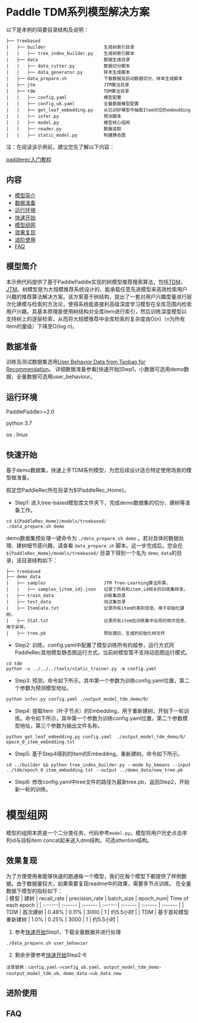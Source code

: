 # Paddle TDM系列模型解决方案

以下是本例的简要目录结构及说明：
```
├── treebased
|   ├── builder                      生成树索引目录
|   |   ├── tree_index_builder.py    生成树索引脚本
|   ├── data                         数据生成目录
|   |   ├── data_cutter.py           数据切分脚本
|   |   ├── data_generator.py        样本生成脚本
|   ├── data_prepare.sh              下载数据及启动数据切分、样本生成脚本
|   ├── jtm                          JTM算法目录
|   ├── tdm                          TDM算法目录
|   |   ├── config.yaml              模型配置
|   |   ├── config_ub.yaml           全量数据模型配置
|   |   ├── get_leaf_embedding.py    从已训好模型中抽取Item对应的embedding
|   |   ├── infer.py                 预测脚本
|   |   ├── model.py                 模型核心组网
|   |   ├── reader.py                数据读取
|   |   ├── static_model.py          构建静态图
```

注：在阅读该示例前，建议您先了解以下内容：

[paddlerec入门教程](https://github.com/PaddlePaddle/PaddleRec/blob/master/README.md)

## 内容

- [模型简介](#模型简介)
- [数据准备](#数据准备)
- [运行环境](#运行环境)
- [快速开始](#快速开始)
- [模型组网](#模型组网)
- [效果复现](#效果复现)
- [进阶使用](#进阶使用)
- [FAQ](#FAQ)

## 模型简介

本示例代码提供了基于PaddlePaddle实现的树模型推荐搜索算法，包括[TDM](https://arxiv.org/pdf/1801.02294.pdf)，[JTM](https://arxiv.org/pdf/1902.07565.pdf)。树模型是为大规模推荐系统设计的、能承载任意先进模型来高效检索用户兴趣的推荐算法解决方案。该方案基于树结构，提出了一套对用户兴趣度量进行层次化建模与检索的方法论，使得系统能直接利高级深度学习模型在全库范围内检索用户兴趣。其基本原理是使用树结构对全库item进行索引，然后训练深度模型以支持树上的逐层检索，从而将大规模推荐中全库检索的复杂度由O(n)（n为所有item的量级）下降至O(log n)。

## 数据准备

训练及测试数据集选用[User Behavior Data from Taobao for Recommendation](https://tianchi.aliyun.com/dataset/dataDetail?dataId=649)。
详细数据准备参看[快速开始]Step1，小数据可选用demo数据，全量数据可选用user_behaviour。

## 运行环境

PaddlePaddle>=2.0

python 3.7

os : linux

## 快速开始

基于demo数据集，快速上手TDM系列模型，为您后续设计适合特定使用场景的模型做准备。

假定您PaddleRec所在目录为${PaddleRec_Home}。

- Step1: 进入tree-based模型库文件夹下，完成demo数据集的切分、建树等准备工作。

```shell
cd ${PaddleRec_Home}/models/treebased/
./data_prepare.sh demo
```
demo数据集预处理一键命令为 `./data_prepare.sh demo` 。若对具体的数据处理、建树细节感兴趣，请查看    `data_prepare.sh` 脚本。这一步完成后，您会在 `${PaddleRec_Home}/models/treebased/` 目录下得到一个名为 `demo_data`的目录，该目录结构如下：

```
├── treebased
├── demo_data
|   ├── samples                      JTM Tree-Learning算法所需，
|   |   ├── samples_{item_id}.json   记录了所有和item_id相关的训练集样本。
|   ├── train_data                   训练集目录
|   ├── test_data                    测试集目录
|   ├── ItemCate.txt                 记录所有item的类别信息，用于初始化建树。
|   ├── Stat.txt                     记录所有item在训练集中出现的频次信息，用于采样。
|   ├── tree.pb                      预处理后，生成的初始化树文件
```

- Step2: 训练。config.yaml中配置了模型训练所有的超参，运行方式同PaddleRec其他模型静态图运行方式。当前树模型暂不支持动态图运行模式。

```shell
cd tdm
python -u ../../../tools/static_trainer.py -m config.yaml 
```

- Step3: 预测，命令如下所示。其中第一个参数为训练config.yaml位置，第二个参数为预测模型地址。

```
python infer.py config.yaml ./output_model_tdm_demo/0/
```

- Step4: 提取Item（叶子节点）的Embedding，用于重新建树，开始下一轮训练。命令如下所示，其中第一个参数为训练config.yaml位置，第二个参数模型地址，第三个参数为输出文件名称。

```
python get_leaf_embedding.py config.yaml  ./output_model_tdm_demo/0/ epoch_0_item_embedding.txt
```

- Step5: 基于Step4得到的Item的Embedding，重新建树。命令如下所示。

```
cd ../builder && python tree_index_builder.py --mode by_kmeans --input ../tdm/epoch_0_item_embedding.txt --output ../demo_data/new_tree.pb
```

- Step6: 修改config.yaml中tree文件的路径为最新tree.pb，返回Step2，开始新一轮的训练。

# 模型组网
模型的组网本质是一个二分类任务，代码参考`model.py`。模型将用户历史点击序列id与目标item concat起来送入dnn结构，可选attention结构。

## 效果复现
为了方便使用者能够快速的跑通每一个模型，我们在每个模型下都提供了样例数据。由于数据量较大，如果需要复现readme中的效果，需要多节点训练。
在全量数据下模型的指标如下：  
| 模型 | 建树 | recall_rate | precision_rate | batch_size | epoch_num| Time of each epoch |
| :------| :------ | :------ | :------| :------ | :------ | :------ | 
| TDM | 首次建树 | 0.48% | 0.11% | 3000 | 1 | 约5.5小时 |
| TDM | 基于首轮模型重新建树 | 1.0% | 0.25% | 3000 | 1 | 约5.5小时 |

1. 参考[快速开始](#快速开始)Step1，下载全量数据并进行处理
```
./data_prepare.sh user_behavior
```
2. 剩余步骤参考[快速开始](#快速开始)Step2-6
```
注意替换：config.yaml->config_ub.yaml、output_model_tdm_demo->output_model_tdm_ub、demo_data->ub_data_new
```
## 进阶使用
  
## FAQ
